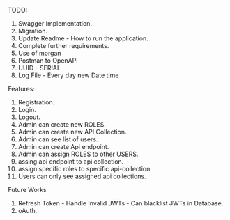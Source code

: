 TODO:

1. Swagger Implementation.
2. Migration.
3. Update Readme - How to run the application.
4. Complete further requirements.
5. Use of morgan
6. Postman to OpenAPI
7. UUID - SERIAL
8. Log File - Every day new Date time

Features:

1. Registration.
2. Login.
3. Logout.
4. Admin can create new ROLES.
5. Admin can create new API Collection.
6. Admin can see list of users.
7. Admin can create Api endpoint.
8. Admin can assign ROLES to other USERS.
9. assing api endpoint to api collection.
10. assign specific roles to specific api-collection.
11. Users can only see assigned api collections.

Future Works

1. Refresh Token - Handle Invalid JWTs - Can blacklist JWTs in Database.
2. oAuth.
